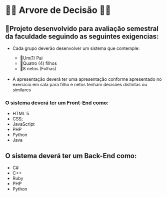 # 🌲🤔 Arvore de Decisão 🤔🌲
## 📝Projeto desenvolvido para avaliação semestral da faculdade seguindo as seguintes exigencias: 

  <ul>
    <li>Cada grupo deverão desenvolver um sistema que contemple: </li>
    <ul>
      <li>👴Um(1) Pai</li>
      <li>👦Quatro (4) filhos</li>
      <li>👶8 netos (Folhas)</li>
    </ul>
    </br>
   <li>A apresentação deverá ter uma apresentação conforme apresentado no exercício em sala para filho e netos tenham decisões distintas ou similares</li>
  </ul>
  
### O sistema deverá ter um Front-End como:
  <ul>
    <li>HTML 5</li>
    <li>CSS;</li>
    <li>JavaScript</li>
    <li>PHP</li>
    <li>Python</li>
    <li>Java</li>
  </ul>

##  O sistema deverá ter um Back-End como:
  <ul>
   <li>C#</li>
   <li>C++</li>
   <li>Ruby</li>
   <li>PHP</li>
   <li>Python</li>
  </ul>

